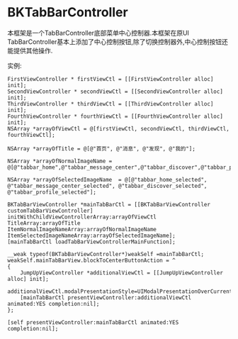 # BKTabBarController
本框架是一个TabBarController底部菜单中心控制器.本框架在原UI TabBarController基本上添加了中心控制按钮,除了切换控制器外,中心控制按钮还能提供其他操作.

实例:


    FirstViewController * firstViewCtl = [[FirstViewController alloc] init];
    SecondViewController * secondViewCtl = [[SecondViewController alloc] init];
    ThirdViewController * thirdViewCtl = [[ThirdViewController alloc] init];
    FourthViewController * fourthViewCtl = [[FourthViewController alloc] init];
    NSArray *arrayOfViewCtl = @[firstViewCtl, secondViewCtl, thirdViewCtl, fourthViewCtl];
    
    NSArray *arrayOfTitle = @[@"首页", @"消息", @"发现", @"我的"];
    
    NSArray *arrayOfNormalImageName = @[@"tabbar_home",@"tabbar_message_center",@"tabbar_discover",@"tabbar_profile"];
    
    NSArray *arrayOfSelectedImageName  = @[@"tabbar_home_selected", @"tabbar_message_center_selected", @"tabbar_discover_selected", @"tabbar_profile_selected"];
    
    BKTabBarViewController *mainTabBarCtl = [[BKTabBarViewController customTabBarViewController] initWithChildViewControllerArray:arrayOfViewCtl TitleArray:arrayOfTitle ItemNormalImageNameArray:arrayOfNormalImageName ItemSelectedImageNameArray:arrayOfSelectedImageName];
    [mainTabBarCtl loadTabBarViewControllerMainFunction];
    
    __weak typeof(BKTabBarViewController*)weakSelf =mainTabBarCtl;
    weakSelf.mainTabBarView.blockToCenterButtonAction = ^
    {
        JumpUpViewController *additionalViewCtl = [[JumpUpViewController alloc] init];
        additionalViewCtl.modalPresentationStyle=UIModalPresentationOverCurrentContext;
        [mainTabBarCtl presentViewController:additionalViewCtl animated:YES completion:nil];
    };
    
    [self presentViewController:mainTabBarCtl animated:YES completion:nil];

